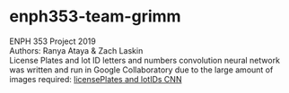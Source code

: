 # enph353-team-grimm
ENPH 353 Project 2019 <br>
Authors: Ranya Ataya & Zach Laskin <br>
License Plates and lot ID letters and numbers convolution neural network was written and run in Google Collaboratory due to the large amount of images required: [licensePlates and lotIDs CNN](https://colab.research.google.com/drive/1ViajBWmqxbqJCaQNv43VCiLeO4HOZuLF)
